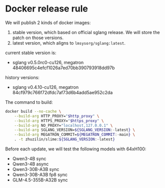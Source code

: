 # Docker release rule

We will publish 2 kinds of docker images:
1. stable version, which based on official sglang release. We will store the patch on those versions.
2. latest version, which aligns to `lmsysorg/sglang:latest`.

current stable version is:
- sglang v0.5.0rc0-cu126, megatron 48406695c4efcf1026a7ed70bb390793918dd97b

history versions:
- sglang v0.4.10-cu126, megatron 84cf979c766f72dfdc7af73d6b4add5ae952c2da

The command to build:

```bash
docker build --no-cache \
    --build-arg HTTP_PROXY="$http_proxy" \
    --build-arg HTTPS_PROXY="$https_proxy" \
    --build-arg NO_PROXY="localhost,127.0.0.1" \
    --build-arg SGLANG_VERSION=${SGLANG_VERSION:-latest} \
    --build-arg MEGATRON_COMMIT=${MEGATRON_COMMIT:-main} \
    . -t zhuzilin/slime:${SGLANG_VERSION:-latest}
```

Before each update, we will test the following models with 64xH100:

- Qwen3-4B sync
- Qwen3-4B async
- Qwen3-30B-A3B sync
- Qwen3-30B-A3B fp8 sync
- GLM-4.5-355B-A32B sync
